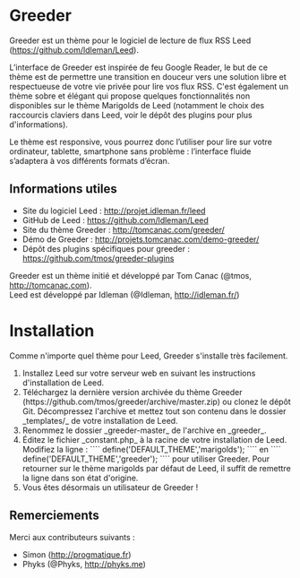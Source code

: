 Greeder
======

Greeder est un thème pour le logiciel de lecture de flux RSS Leed (https://github.com/ldleman/Leed).

L’interface de Greeder est inspirée de feu Google Reader, le but de ce thème est de permettre une transition en douceur vers une solution libre et respectueuse de votre vie privée pour lire vos flux RSS. C'est également un thème sobre et élégant qui propose quelques fonctionnalités non disponibles sur le thème Marigolds de Leed (notamment le choix des raccourcis claviers dans Leed, voir le dépôt des plugins pour plus d'informations). 

Le thème est responsive, vous pourrez donc l’utiliser pour lire sur votre ordinateur, tablette, smartphone sans problème : l’interface fluide s’adaptera à vos différents formats d’écran.

## Informations utiles

* Site du logiciel Leed : http://projet.idleman.fr/leed
* GitHub de Leed : https://github.com/ldleman/Leed
* Site du thème Greeder : http://tomcanac.com/greeder/
* Démo de Greeder : http://projets.tomcanac.com/demo-greeder/
* Dépôt des plugins spécifiques pour greeder : https://github.com/tmos/greeder-plugins

Greeder est un thème initié et développé par Tom Canac (@tmos, http://tomcanac.com).<br/>
Leed est développé par Idleman (@Idleman, http://idleman.fr/)

# Installation

Comme n'importe quel thème pour Leed, Greeder s'installe très facilement.

<ol>
	<li>Installez Leed sur votre serveur web en suivant les instructions d'installation de Leed.</li>
    <li>Téléchargez la dernière version archivée du thème Greeder (https://github.com/tmos/greeder/archive/master.zip) ou clonez le dépôt Git. Décompressez l'archive et mettez tout son contenu dans le dossier _templates/_ de votre installation de Leed.
    <li>Renommez le dossier _greeder-master_ de l'archive en _greeder_.</li>
   	<li>Éditez le fichier _constant.php_ à la racine de votre installation de Leed. Modifiez la ligne :
        ````
    	define('DEFAULT_THEME','marigolds');
   		````
    	en
        ````
        define('DEFAULT_THEME','greeder');
        ````
        pour utiliser Greeder. Pour retourner sur le thème marigolds par défaut de Leed, il suffit de remettre la ligne dans son état d'origine.</li>
     <li>Vous êtes désormais un utilisateur de Greeder !</li>
</ol>

## Remerciements

Merci aux contributeurs suivants :

* Simon (http://progmatique.fr)
* Phyks (@Phyks, http://phyks.me)
